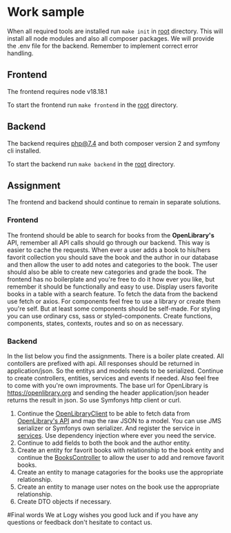 # Work sample
When all required tools are installed run `make init` in [root](./) directory. This will install all node modules and also all composer packages. We will provide the .env file for the backend. Remember to implement correct error handling.
## Frontend
The frontend requires node v18.18.1

To start the frontend run `make frontend` in the [root](./) directory.
## Backend
The backend requires php@7.4 and both composer version 2 and symfony cli installed.

To start the backend run `make backend` in the [root](./) directory.

## Assignment
The frontend and backend should continue to remain in separate solutions.

### Frontend
The frontend should be able to search for books from the **OpenLibrary's** API, remember all API calls should go through our backend. This way is easier to cache the requests. When ever a user adds a book to his/hers favorit collection you should save the book and the author in our database and then allow the user to add notes and categories to the book. The user should also be able to create new categories and grade the book. The frontend has no boilerplate and you're free to do it how ever you like, but remember it should be functionally and easy to use. Display users favorite books in a table with a search feature. To fetch the data from the backend use fetch or axios. For components feel free to use a library or create them you're self. But at least some components should be self-made. For styling you can use ordinary css, sass or styled-components. Create functions, components, states, contexts, routes and so on as necessary.
### Backend
In the list below you find the assignments. There is a boiler plate created. All contollers are prefixed with api. All responses should be returned in application/json. So the entitys and models needs to be serialized. Continue to create controllers, entities, services and events if needed. Also feel free to come with you're own improvments. The base url for OpenLibrary is https://openlibrary.org and sending the header application/json header returns the result in json. So use Symfonys http client or curl.
1. Continue the [OpenLibraryClient](./backend/src/Service/OpenLibraryClient.php) to be able to fetch data from [OpenLibrary's API](https://openlibrary.org/developers/api) and map the raw JSON to a model. You can use JMS serializer or Symfonys own serializer. And register the service in [services](./backend/config/services.yaml). Use dependency injection where ever you need the service.
2. Continue to add fields to both the book and the author entity.
3. Create an entity for favorit books with relationship to the book entity and continue the [BooksController](./backend/src/Controller/BooksController.php) to allow the user to add and remove favorit books.
4. Create an entity to manage catagories for the books use the appropriate relationship.
5. Create an entity to manage user notes on the book use the appropriate relationship.
6. Create DTO objects if necessary.

#Final words
We at Logy wishes you good luck and if you have any questions or feedback don't hesitate to contact us.